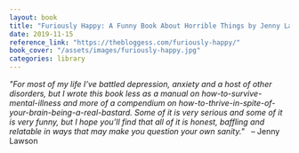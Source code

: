 ```yaml
---
layout: book
title: "Furiously Happy: A Funny Book About Horrible Things by Jenny Lawson"
date: 2019-11-15
reference_link: "https://thebloggess.com/furiously-happy/"
book_cover: "/assets/images/furiously-happy.jpg"
categories: library
---
```

_"For most of my life I’ve battled depression, anxiety and a host of other disorders, but I wrote this book less as a manual on how-to-survive-mental-illness and more of a compendium on how-to-thrive-in-spite-of-your-brain-being-a-real-bastard. Some of it is very serious and some of it is very funny, but I hope you’ll find that all of it is honest, baffling and relatable in ways that may make you question your own sanity."_ &nbsp; &ndash; Jenny Lawson
